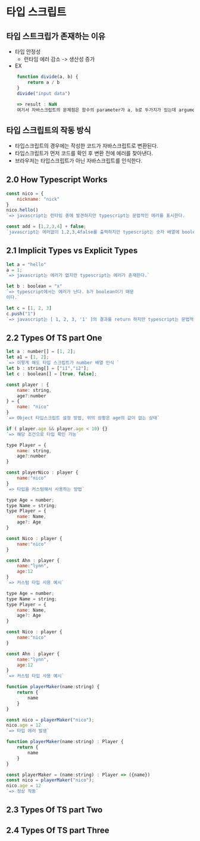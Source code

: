# 타입 스크립트 

## 타입 스트크립가 존재하는 이유
- 타입 안정성
    - 런타임 에러 감소 -> 생산성 증가
- EX
```javascript
    function divide(a, b) {
        return a / b
    }
    divide("input data")
    
    => result : NaN
    여기서 자바스크립트의 문제점은 함수의 parameter가 a, b로 두가지가 있는데 argument가 하나인데도 검사를 하지 않는다는 점이다.
```

## 타입 스크립트의 작동 방식
- 타입스크립트의 경우에는 작성한 코드가 자바스크립트로 변환된다.
- 타입스크립트가 먼저 코드를 확인 후 변환 전에 에러를 찾아낸다.
- 브라우저는 타입스크립트가 아닌 자바스크립트를 인식한다.

## 2.0 How Typescript Works

```javascript
const nico = {
    nickname: "nick"
}
nico.hello()
`=> javascript는 런타임 중에 발견하지만 typescript는 문법적인 에러를 표시한다.
```

```javascript
const add = [1,2,3,4] + false;
`javascript는 에러없이 1,2,3,4false를 출력하지만 typescript는 숫자 배열에 boolean을 더할 수 없다는 에러 표시. 또한, 컴파일 조차 안된다.`
```

## 2.1 Implicit Types vs Explicit Types
```javascript
let a = "hello"
a = 1;
`=> javascript는 에러가 없지만 typescript는 에러가 존재한다.`

let b : boolean = "x"
`=> typescript에서는 에러가 난다. b가 boolean이기 때문
이다.`

let c = [1, 2, 3]
c.push("1")
`=> javascript는 [ 1, 2, 3, '1' ]의 결과를 return 하지만 typescript는 문법적인 에러를 표시한다.`
```

## 2.2 Types Of TS part One
```javascript
let a : number[] = [1, 2];
let a1 = [1, 2];
`=> 이렇게 해도 타입 스크립트가 number 배열 인식 ` 
let b : string[] = ["i1","i2"];
let c : boolean[] = [true, false];
```

```javascript
const player : {
    name: string,
    age?:number
} = {
    name: "nico"
}
`=> Object 타입스크립트 설정 방법, 위의 상황은 age의 값이 없는 상태`

if ( player.age && player.age < 10) {}
`=> 해당 조건으로 타입 확인 가능`
```

```javascript
type Player = {
    name: string,
    age?:number
}

const playerNico : player {
    name:"nico"
}
`=> 타입을 커스텀해서 사용하는 방법`
```

```javascript
type Age = number;
type Name = string;
type Player = {
    name: Name,
    age?: Age
}

const Nico : player {
    name:"nico"
}

const Ahn : player {
    name:"lynn",
    age:12
}
`=> 커스텀 타입 사용 예시`
```

```javascript
type Age = number;
type Name = string;
type Player = {
    name: Name,
    age?: Age
}

const Nico : player {
    name:"nico"
}

const Ahn : player {
    name:"lynn",
    age:12
}
`=> 커스텀 타입 사용 예시`
```

```javascript
function playerMaker(name:string) {
    return {
        name
    }
}

const nico = playerMaker("nico");
nico.age = 12
`=> 타입 에러 발생`

function playerMaker(name:string) : Player {
    return {
        name
    }
}

const playerMaker = (name:string) : Player => ({name})
const nico = playerMaker("nico");
nico.age = 12
`=> 정상 작동`
```



## 2.3 Types Of TS part Two

## 2.4 Types Of TS part Three

